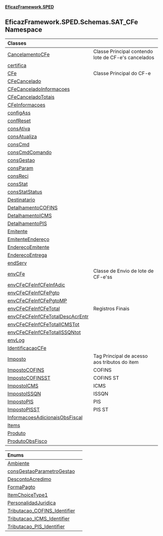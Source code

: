 #### [EficazFramework.SPED](EficazFrameworkSPED.md 'EficazFramework SPED')

## EficazFramework.SPED.Schemas.SAT_CFe Namespace

| Classes | |
| :--- | :--- |
| [CancelamentoCFe](EficazFramework.SPED.Schemas.SAT_CFe/CancelamentoCFe.md 'EficazFramework.SPED.Schemas.SAT_CFe.CancelamentoCFe') | Classe Principal contendo lote de CF-e's cancelados |
| [certifica](EficazFramework.SPED.Schemas.SAT_CFe/certifica.md 'EficazFramework.SPED.Schemas.SAT_CFe.certifica') | |
| [CFe](EficazFramework.SPED.Schemas.SAT_CFe/CFe.md 'EficazFramework.SPED.Schemas.SAT_CFe.CFe') | Classe Principal do CF-e |
| [CFeCancelado](EficazFramework.SPED.Schemas.SAT_CFe/CFeCancelado.md 'EficazFramework.SPED.Schemas.SAT_CFe.CFeCancelado') | |
| [CFeCanceladoInformacoes](EficazFramework.SPED.Schemas.SAT_CFe/CFeCanceladoInformacoes.md 'EficazFramework.SPED.Schemas.SAT_CFe.CFeCanceladoInformacoes') | |
| [CFeCanceladoTotais](EficazFramework.SPED.Schemas.SAT_CFe/CFeCanceladoTotais.md 'EficazFramework.SPED.Schemas.SAT_CFe.CFeCanceladoTotais') | |
| [CFeInformacoes](EficazFramework.SPED.Schemas.SAT_CFe/CFeInformacoes.md 'EficazFramework.SPED.Schemas.SAT_CFe.CFeInformacoes') | |
| [configAss](EficazFramework.SPED.Schemas.SAT_CFe/configAss.md 'EficazFramework.SPED.Schemas.SAT_CFe.configAss') | |
| [confReset](EficazFramework.SPED.Schemas.SAT_CFe/confReset.md 'EficazFramework.SPED.Schemas.SAT_CFe.confReset') | |
| [consAtiva](EficazFramework.SPED.Schemas.SAT_CFe/consAtiva.md 'EficazFramework.SPED.Schemas.SAT_CFe.consAtiva') | |
| [consAtualiza](EficazFramework.SPED.Schemas.SAT_CFe/consAtualiza.md 'EficazFramework.SPED.Schemas.SAT_CFe.consAtualiza') | |
| [consCmd](EficazFramework.SPED.Schemas.SAT_CFe/consCmd.md 'EficazFramework.SPED.Schemas.SAT_CFe.consCmd') | |
| [consCmdComando](EficazFramework.SPED.Schemas.SAT_CFe/consCmdComando.md 'EficazFramework.SPED.Schemas.SAT_CFe.consCmdComando') | |
| [consGestao](EficazFramework.SPED.Schemas.SAT_CFe/consGestao.md 'EficazFramework.SPED.Schemas.SAT_CFe.consGestao') | |
| [consParam](EficazFramework.SPED.Schemas.SAT_CFe/consParam.md 'EficazFramework.SPED.Schemas.SAT_CFe.consParam') | |
| [consReci](EficazFramework.SPED.Schemas.SAT_CFe/consReci.md 'EficazFramework.SPED.Schemas.SAT_CFe.consReci') | |
| [consStat](EficazFramework.SPED.Schemas.SAT_CFe/consStat.md 'EficazFramework.SPED.Schemas.SAT_CFe.consStat') | |
| [consStatStatus](EficazFramework.SPED.Schemas.SAT_CFe/consStatStatus.md 'EficazFramework.SPED.Schemas.SAT_CFe.consStatStatus') | |
| [Destinatario](EficazFramework.SPED.Schemas.SAT_CFe/Destinatario.md 'EficazFramework.SPED.Schemas.SAT_CFe.Destinatario') | |
| [DetalhamentoCOFINS](EficazFramework.SPED.Schemas.SAT_CFe/DetalhamentoCOFINS.md 'EficazFramework.SPED.Schemas.SAT_CFe.DetalhamentoCOFINS') | |
| [DetalhamentoICMS](EficazFramework.SPED.Schemas.SAT_CFe/DetalhamentoICMS.md 'EficazFramework.SPED.Schemas.SAT_CFe.DetalhamentoICMS') | |
| [DetalhamentoPIS](EficazFramework.SPED.Schemas.SAT_CFe/DetalhamentoPIS.md 'EficazFramework.SPED.Schemas.SAT_CFe.DetalhamentoPIS') | |
| [Emitente](EficazFramework.SPED.Schemas.SAT_CFe/Emitente.md 'EficazFramework.SPED.Schemas.SAT_CFe.Emitente') | |
| [EmitenteEndereço](EficazFramework.SPED.Schemas.SAT_CFe/EmitenteEndereço.md 'EficazFramework.SPED.Schemas.SAT_CFe.EmitenteEndereço') | |
| [EnderecoEmitente](EficazFramework.SPED.Schemas.SAT_CFe/EnderecoEmitente.md 'EficazFramework.SPED.Schemas.SAT_CFe.EnderecoEmitente') | |
| [EnderecoEntrega](EficazFramework.SPED.Schemas.SAT_CFe/EnderecoEntrega.md 'EficazFramework.SPED.Schemas.SAT_CFe.EnderecoEntrega') | |
| [endServ](EficazFramework.SPED.Schemas.SAT_CFe/endServ.md 'EficazFramework.SPED.Schemas.SAT_CFe.endServ') | |
| [envCFe](EficazFramework.SPED.Schemas.SAT_CFe/envCFe.md 'EficazFramework.SPED.Schemas.SAT_CFe.envCFe') | Classe de Envio de lote de CF-e'ss |
| [envCFeCFeInfCFeInfAdic](EficazFramework.SPED.Schemas.SAT_CFe/envCFeCFeInfCFeInfAdic.md 'EficazFramework.SPED.Schemas.SAT_CFe.envCFeCFeInfCFeInfAdic') | |
| [envCFeCFeInfCFePgto](EficazFramework.SPED.Schemas.SAT_CFe/envCFeCFeInfCFePgto.md 'EficazFramework.SPED.Schemas.SAT_CFe.envCFeCFeInfCFePgto') | |
| [envCFeCFeInfCFePgtoMP](EficazFramework.SPED.Schemas.SAT_CFe/envCFeCFeInfCFePgtoMP.md 'EficazFramework.SPED.Schemas.SAT_CFe.envCFeCFeInfCFePgtoMP') | |
| [envCFeCFeInfCFeTotal](EficazFramework.SPED.Schemas.SAT_CFe/envCFeCFeInfCFeTotal.md 'EficazFramework.SPED.Schemas.SAT_CFe.envCFeCFeInfCFeTotal') | Registros Finais |
| [envCFeCFeInfCFeTotalDescAcrEntr](EficazFramework.SPED.Schemas.SAT_CFe/envCFeCFeInfCFeTotalDescAcrEntr.md 'EficazFramework.SPED.Schemas.SAT_CFe.envCFeCFeInfCFeTotalDescAcrEntr') | |
| [envCFeCFeInfCFeTotalICMSTot](EficazFramework.SPED.Schemas.SAT_CFe/envCFeCFeInfCFeTotalICMSTot.md 'EficazFramework.SPED.Schemas.SAT_CFe.envCFeCFeInfCFeTotalICMSTot') | |
| [envCFeCFeInfCFeTotalISSQNtot](EficazFramework.SPED.Schemas.SAT_CFe/envCFeCFeInfCFeTotalISSQNtot.md 'EficazFramework.SPED.Schemas.SAT_CFe.envCFeCFeInfCFeTotalISSQNtot') | |
| [envLog](EficazFramework.SPED.Schemas.SAT_CFe/envLog.md 'EficazFramework.SPED.Schemas.SAT_CFe.envLog') | |
| [IdentificacaoCFe](EficazFramework.SPED.Schemas.SAT_CFe/IdentificacaoCFe.md 'EficazFramework.SPED.Schemas.SAT_CFe.IdentificacaoCFe') | |
| [Imposto](EficazFramework.SPED.Schemas.SAT_CFe/Imposto.md 'EficazFramework.SPED.Schemas.SAT_CFe.Imposto') | Tag Principal de acesso aos tributos do item |
| [ImpostoCOFINS](EficazFramework.SPED.Schemas.SAT_CFe/ImpostoCOFINS.md 'EficazFramework.SPED.Schemas.SAT_CFe.ImpostoCOFINS') | COFINS |
| [ImpostoCOFINSST](EficazFramework.SPED.Schemas.SAT_CFe/ImpostoCOFINSST.md 'EficazFramework.SPED.Schemas.SAT_CFe.ImpostoCOFINSST') | COFINS ST |
| [ImpostoICMS](EficazFramework.SPED.Schemas.SAT_CFe/ImpostoICMS.md 'EficazFramework.SPED.Schemas.SAT_CFe.ImpostoICMS') | ICMS |
| [ImpostoISSQN](EficazFramework.SPED.Schemas.SAT_CFe/ImpostoISSQN.md 'EficazFramework.SPED.Schemas.SAT_CFe.ImpostoISSQN') | ISSQN |
| [ImpostoPIS](EficazFramework.SPED.Schemas.SAT_CFe/ImpostoPIS.md 'EficazFramework.SPED.Schemas.SAT_CFe.ImpostoPIS') | PIS |
| [ImpostoPISST](EficazFramework.SPED.Schemas.SAT_CFe/ImpostoPISST.md 'EficazFramework.SPED.Schemas.SAT_CFe.ImpostoPISST') | PIS ST |
| [InformacoesAdicionaisObsFiscal](EficazFramework.SPED.Schemas.SAT_CFe/InformacoesAdicionaisObsFiscal.md 'EficazFramework.SPED.Schemas.SAT_CFe.InformacoesAdicionaisObsFiscal') | |
| [Items](EficazFramework.SPED.Schemas.SAT_CFe/Items.md 'EficazFramework.SPED.Schemas.SAT_CFe.Items') | |
| [Produto](EficazFramework.SPED.Schemas.SAT_CFe/Produto.md 'EficazFramework.SPED.Schemas.SAT_CFe.Produto') | |
| [ProdutoObsFisco](EficazFramework.SPED.Schemas.SAT_CFe/ProdutoObsFisco.md 'EficazFramework.SPED.Schemas.SAT_CFe.ProdutoObsFisco') | |

| Enums | |
| :--- | :--- |
| [Ambiente](EficazFramework.SPED.Schemas.SAT_CFe/Ambiente.md 'EficazFramework.SPED.Schemas.SAT_CFe.Ambiente') | |
| [consGestaoParametroGestao](EficazFramework.SPED.Schemas.SAT_CFe/consGestaoParametroGestao.md 'EficazFramework.SPED.Schemas.SAT_CFe.consGestaoParametroGestao') | |
| [DescontoAcredimo](EficazFramework.SPED.Schemas.SAT_CFe/DescontoAcredimo.md 'EficazFramework.SPED.Schemas.SAT_CFe.DescontoAcredimo') | |
| [FormaPagto](EficazFramework.SPED.Schemas.SAT_CFe/FormaPagto.md 'EficazFramework.SPED.Schemas.SAT_CFe.FormaPagto') | |
| [ItemChoiceType1](EficazFramework.SPED.Schemas.SAT_CFe/ItemChoiceType1.md 'EficazFramework.SPED.Schemas.SAT_CFe.ItemChoiceType1') | |
| [PersonalidadJuridica](EficazFramework.SPED.Schemas.SAT_CFe/PersonalidadJuridica.md 'EficazFramework.SPED.Schemas.SAT_CFe.PersonalidadJuridica') | |
| [Tributacao_COFINS_Identifier](EficazFramework.SPED.Schemas.SAT_CFe/Tributacao_COFINS_Identifier.md 'EficazFramework.SPED.Schemas.SAT_CFe.Tributacao_COFINS_Identifier') | |
| [Tributacao_ICMS_Identifier](EficazFramework.SPED.Schemas.SAT_CFe/Tributacao_ICMS_Identifier.md 'EficazFramework.SPED.Schemas.SAT_CFe.Tributacao_ICMS_Identifier') | |
| [Tributacao_PIS_Identifier](EficazFramework.SPED.Schemas.SAT_CFe/Tributacao_PIS_Identifier.md 'EficazFramework.SPED.Schemas.SAT_CFe.Tributacao_PIS_Identifier') | |
